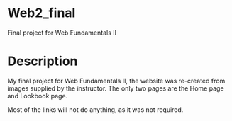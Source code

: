 # Web2_final
Final project for Web Fundamentals II

# Description
My final project for Web Fundamentals II, the website was re-created from images supplied by the instructor. The only two pages are the Home page and Lookbook page.

Most of the links will not do anything, as it was not required.
